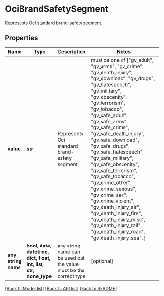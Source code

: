 # OciBrandSafetySegment

Represents Oci standard brand-safety segment.

## Properties
Name | Type | Description | Notes
------------ | ------------- | ------------- | -------------
**value** | **str** | Represents Oci standard brand-safety segment. |  must be one of ["gv_adult", "gv_arms", "gv_crime", "gv_death_injury", "gv_download", "gv_drugs", "gv_hatespeech", "gv_military", "gv_obscenity", "gv_terrorism", "gv_tobacco", "gv_safe_adult", "gv_safe_arms", "gv_safe_crime", "gv_safe_death_injury", "gv_safe_download", "gv_safe_drugs", "gv_safe_hatespeech", "gv_safe_military", "gv_safe_obscenity", "gv_safe_terrorism", "gv_safe_tobacco", "gv_crime_other", "gv_crime_serious", "gv_crime_sex", "gv_crime_violent", "gv_death_injury_air", "gv_death_injury_fire", "gv_death_injury_misc", "gv_death_injury_rail", "gv_death_injury_road", "gv_death_injury_sea", ]
**any string name** | **bool, date, datetime, dict, float, int, list, str, none_type** | any string name can be used but the value must be the correct type | [optional]

[[Back to Model list]](../README.md#documentation-for-models) [[Back to API list]](../README.md#documentation-for-api-endpoints) [[Back to README]](../README.md)


